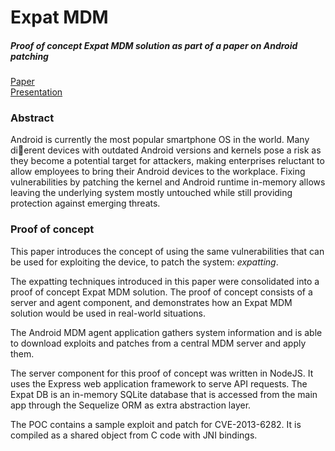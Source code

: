 Expat MDM
===

##### Proof of concept Expat MDM solution as part of a paper on Android patching

[Paper](https://github.com/c3c/ExpatMDM/raw/master/deliverables/androidpatching.pdf)    
[Presentation](https://github.com/c3c/ExpatMDM/raw/master/deliverables/presentation.pdf)

### Abstract

Android is currently the most popular smartphone OS in the world.
Many dierent devices with outdated Android versions and kernels
pose a risk as they become a potential target for attackers, making
enterprises reluctant to allow employees to bring their Android devices
to the workplace. Fixing vulnerabilities by patching the kernel and
Android runtime in-memory allows leaving the underlying system
mostly untouched while still providing protection against emerging
threats.

### Proof of concept

This paper introduces the concept of using the same vulnerabilities that can be used for exploiting the device, to patch the system: _expatting_.

The expatting techniques introduced in this paper were consolidated into
a proof of concept Expat MDM solution. The proof of concept consists
of a server and agent component, and demonstrates how an Expat MDM
solution would be used in real-world situations. 

The Android MDM agent application gathers system information and is
able to download exploits and patches from a central MDM server and apply
them.

The server component for this proof of concept was written in NodeJS. It
uses the Express web application framework to serve API requests. The
Expat DB is an in-memory SQLite database that is accessed from the main
app through the Sequelize ORM as extra abstraction layer.

The POC contains a sample exploit and patch for CVE-2013-6282. It is
compiled as a shared object from C code with JNI bindings.
